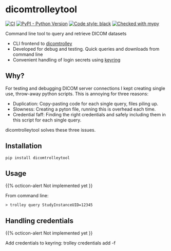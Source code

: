 # dicomtrolleytool

[![CI](https://github.com/sjoerdk/dicomtrolleytool/actions/workflows/build.yml/badge.svg?branch=master)](https://github.com/sjoerdk/dicomtrolley/actions/workflows/build.yml?query=branch%3Amaster)
[![PyPI - Python Version](https://img.shields.io/pypi/pyversions/dicomtrolleytool)](https://pypi.org/project/dicomtrolleytool/)
[![Code style: black](https://img.shields.io/badge/code%20style-black-000000.svg)](https://github.com/psf/black)
[![Checked with mypy](http://www.mypy-lang.org/static/mypy_badge.svg)](http://mypy-lang.org/)

Command line tool to query and retrieve DICOM datasets  

* CLI frontend to [dicomtrolley](https://github.com/sjoerdk/dicomtrolley)
* Developed for debug and testing. Quick queries and downloads from command line
* Convenient handling of login secrets using [keyring](https://pypi.org/project/keyring/)

## Why?
For testing and debugging DICOM server connections I kept creating single use, throw-away python 
scripts. This is annoying for three reasons:
 * Duplication: Copy-pasting code for each single query, files piling up.
 * Slowness: Creating a pyton file, running this is overhead each time.
 * Credential faff: Finding the right credentials and safely including them in this script for each single query.

dicomtrolleytool solves these three issues.

## Installation
```
pip install dicomtrolleytool
``` 

## Usage
{{% octicon-alert Not implemented yet }}

From command line:
```
> trolley query StudyInstanceUID=12345

```

## Handling credentials
{{% octicon-alert Not implemented yet }}

Add credentials to keyring:
trolley credentials add -f <json file>